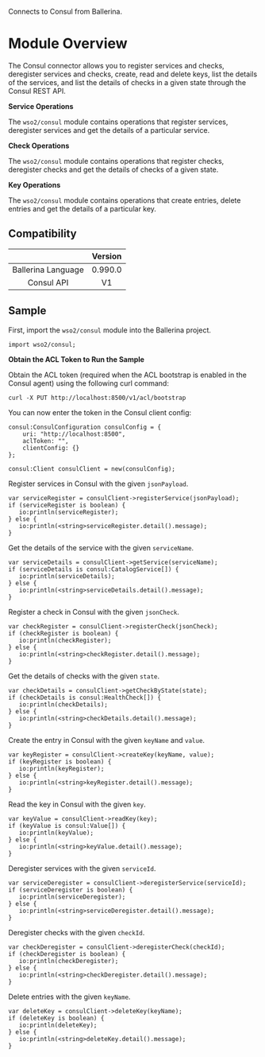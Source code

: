 Connects to Consul from Ballerina.

# Module Overview

The Consul connector allows you to register services and checks, deregister services and checks, create, read and 
delete keys, list the details of the 
services, and list the details of checks in a given state through the Consul REST API.

**Service Operations**

The `wso2/consul` module contains operations that register services, deregister services and get the details of a 
particular service.

**Check Operations**

The `wso2/consul` module contains operations that register checks, deregister checks and get the details of checks
 of a given state.

**Key Operations**

The `wso2/consul` module contains operations that create entries, delete entries and get the details of a particular 
key.


## Compatibility
|                             |       Version               |
|:---------------------------:|:---------------------------:|
|  Ballerina Language         |   0.990.0                   |
|  Consul API                 |   V1                        |

## Sample

First, import the `wso2/consul` module into the Ballerina project.

```ballerina
import wso2/consul;
```

**Obtain the ACL Token to Run the Sample**

Obtain the ACL token (required when the ACL bootstrap is enabled in the Consul agent) using the following curl command:
```shell
curl -X PUT http://localhost:8500/v1/acl/bootstrap
```

You can now enter the token in the Consul client config:
```ballerina
consul:ConsulConfiguration consulConfig = {
    uri: "http://localhost:8500",
    aclToken: "",
    clientConfig: {}
};
    
consul:Client consulClient = new(consulConfig);
```

Register services in Consul with the given `jsonPayload`.
```ballerina
var serviceRegister = consulClient->registerService(jsonPayload);
if (serviceRegister is boolean) {
   io:println(serviceRegister);
} else {
   io:println(<string>serviceRegister.detail().message);
}
```

Get the details of the service with the given `serviceName`.
```ballerina
var serviceDetails = consulClient->getService(serviceName);
if (serviceDetails is consul:CatalogService[]) {
   io:println(serviceDetails);
} else {
   io:println(<string>serviceDetails.detail().message);
}
```

Register a check in Consul with the given `jsonCheck`.
```ballerina
var checkRegister = consulClient->registerCheck(jsonCheck);
if (checkRegister is boolean) {
   io:println(checkRegister);
} else {
   io:println(<string>checkRegister.detail().message);
}
```

Get the details of checks with the given `state`.
```ballerina
var checkDetails = consulClient->getCheckByState(state);
if (checkDetails is consul:HealthCheck[]) {
   io:println(checkDetails);
} else {
   io:println(<string>checkDetails.detail().message);
}
```

Create the entry in Consul with the given `keyName` and `value`.
```ballerina
var keyRegister = consulClient->createKey(keyName, value);
if (keyRegister is boolean) {
   io:println(keyRegister);
} else {
   io:println(<string>keyRegister.detail().message);
}
```

Read the key in Consul with the given `key`.
```ballerina
var keyValue = consulClient->readKey(key);
if (keyValue is consul:Value[]) {
   io:println(keyValue);
} else {
   io:println(<string>keyValue.detail().message);
}
```

Deregister services with the given `serviceId`.
```ballerina
var serviceDeregister = consulClient->deregisterService(serviceId);
if (serviceDeregister is boolean) {
   io:println(serviceDeregister);
} else {
   io:println(<string>serviceDeregister.detail().message);
}
```

Deregister checks with the given `checkId`.
```ballerina
var checkDeregister = consulClient->deregisterCheck(checkId);
if (checkDeregister is boolean) {
   io:println(checkDeregister);
} else {
   io:println(<string>checkDeregister.detail().message);
}
```

Delete entries with the given `keyName`.
```ballerina
var deleteKey = consulClient->deleteKey(keyName);
if (deleteKey is boolean) {
   io:println(deleteKey);
} else {
   io:println(<string>deleteKey.detail().message);
}
```
